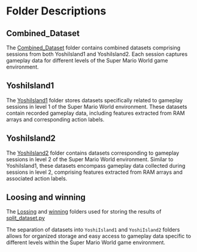 # Folder Descriptions

## Combined_Dataset

The [Combined_Dataset](https://github.com/BryanAnderson2019/dissertation/tree/main/Project/Player_Inputs/Dataset/Combined_Dataset) folder contains combined datasets comprising sessions from both YoshiIsland1 and YoshiIsland2. Each session captures gameplay data for different levels of the Super Mario World game environment.

## YoshiIsland1

The [YoshiIsland1](https://github.com/BryanAnderson2019/dissertation/tree/main/Project/Player_Inputs/Dataset/YoshiIsland1) folder stores datasets specifically related to gameplay sessions in level 1 of the Super Mario World environment. These datasets contain recorded gameplay data, including features extracted from RAM arrays and corresponding action labels.

## YoshiIsland2

The [YoshiIsland2](https://github.com/BryanAnderson2019/dissertation/tree/main/Project/Player_Inputs/Dataset/YoshiIsland2) folder contains datasets corresponding to gameplay sessions in level 2 of the Super Mario World environment. Similar to YoshiIsland1, these datasets encompass gameplay data collected during sessions in level 2, comprising features extracted from RAM arrays and associated action labels.

## Loosing and winning

The [Lossing](https://github.com/BryanAnderson2019/dissertation/tree/main/Project/Player_Inputs/Dataset/lossing) and [winning](https://github.com/BryanAnderson2019/dissertation/tree/main/Project/Player_Inputs/Dataset/winning) folders used for storing the results of [split_dataset.py](https://github.com/BryanAnderson2019/dissertation/blob/main/Project/Player_Inputs/Scripts/View_or_Replay_Files/split_dataset.py)

The separation of datasets into `YoshiIsland1` and `YoshiIsland2` folders allows for organized storage and easy access to gameplay data specific to different levels within the Super Mario World game environment.
